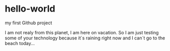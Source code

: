 # hello-world
my first Github project

I am not realy from this planet, I am here on vacation.
So I am just testing some of your technology because it´s raining right now and I can´t go to the beach today...

